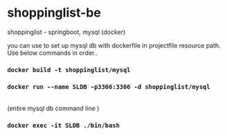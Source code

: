 # shoppinglist-be
shoppinglist - springboot, mysql (docker) <br/>


you can use to set up mysql db with dockerfile in projectfile resource path. Use below commands in order..<br/>
### `docker build -t shoppinglist/mysql`   <br/>
### `docker run --name SLDB -p3306:3306 -d shoppinglist/mysql`  <br/>
<br/>(entire mysql db command line )<br/>
### `docker exec -it SLDB ./bin/bash ` 
